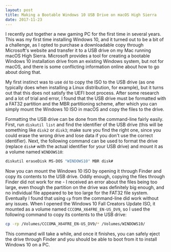 ```yaml
---
layout: post
title: Making a Bootable Windows 10 USB Drive on macOS High Sierra
date: 2017-11-23
---
```

I recently put together a new gaming PC for the first time in several years. This was my first time installing Windows 10, and it turned out to be a bit of a challenge, as I opted to purchase a downloadable copy through Microsoft's website and transfer it to a USB drive on my Mac running macOS High Sierra. Microsoft provides a tool for creating a bootable Windows 10 installation drive from an existing Windows system, but not for macOS, and there is some conflicting information online about how to go about doing that.

My first instinct was to use `dd` to copy the ISO to the USB drive (as one typically does when installing a Linux distribution, for example), but it turns out that this does not satisfy the UEFI boot process. After some research and a lot of trial and error, I found that the USB drive must be formatted with a FAT32 partition and the MBR partitioning scheme, after which you can simply mount the Windows 10 ISO in macOS and copy the files to the drive.

 Formatting the USB drive can be done from the command-line fairly easily. First, run `diskutil list` and find the identifier of the USB drive (this will be something like `disk2` or `disk3`; make sure you find the right one, since you could erase the wrong drive and lose data if you don't use the correct identifier). Next, the following command can be used to format the drive (replace `disk#` with the actual identifier for your USB drive) and mount it as a volume named `WINDOWS10`:

```sh
diskutil eraseDisk MS-DOS "WINDOWS10" MBR disk#
```

Now you can mount the Windows 10 ISO by opening it through Finder and copy its contents to the USB drive. Oddly enough, copying the files through Finder did not work for me - I received an error about the files being too large, even though the partition on the drive was definitely big enough, and no individual file appeared to be too large for the FAT32 file system. Eventually I found that using `cp` from the command-line did work without any issues. When I opened the Windows 10 Fall Creators Update ISO, it mounted as a volume named `CCCOMA_X64FRE_EN-US_DV9`, so I used the following command to copy its contents to the USB drive:

```sh
cp -rp /Volumes/CCCOMA_X64FRE_EN-US_DV9/* /Volumes/WINDOWS10/
```

This command will take a while, and once it finishes, you can safely eject the drive through Finder and you should be able to boot from it to install Windows 10 on a PC.
